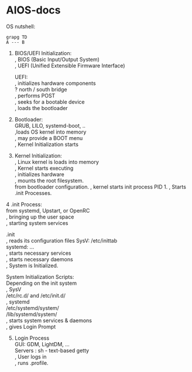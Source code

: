 # AIOS-docs

OS nutshell:  

```mermaid
grapg TD
A --- B
```

1. BIOS/UEFI Initialization:  
   , BIOS (Basic Input/Output System)  
   , UEFI (Unified Extensible Firmware Interface)  
  
   UEFI:  
   , initializes hardware components   
     ? north / south bridge   
   , performs POST  
   , seeks for a bootable device   
   , loads the bootloader    
  
2. Bootloader:  
   GRUB, LILO, systemd-boot, ..  
  ,loads OS kernel into memory     
     , may provide a BOOT menu   
  , Kernel Initialization starts   

3. Kernel Initialization:  
  , Linux kernel is loads into memory  
  , Kernel starts executing   
    , initializes hardware  
    , mounts the root filesystem.  
       from bootloader configuration. 
  , kernel starts init process PID 1. 
  , Starts .init Processes.  
   
  
4 .init Process:  
   from systemd, Upstart, or OpenRC   
   , bringing up the user space    
   , starting system services   
   
  .init  
  , reads its configuration files
    SysV: /etc/inittab    
    systemd: ...     
  , starts necessary services  
  , starts necessary daemons   
  , System is Initialized.  
  
  System Initialization Scripts:   
  Depending on the init system    
  , SysV   
    /etc/rc.d/ and /etc/init.d/   
  , systemd  
    /etc/systemd/system/   
    /lib/systemd/system/   
  , starts system services & daemons  
  , gives Login Prompt  
   
  
5. Login Process   
   GUI: GDM, LightDM, ...   
   Servers : sh - text-based getty   
   , User logs in   
   , runs  .profile.  
